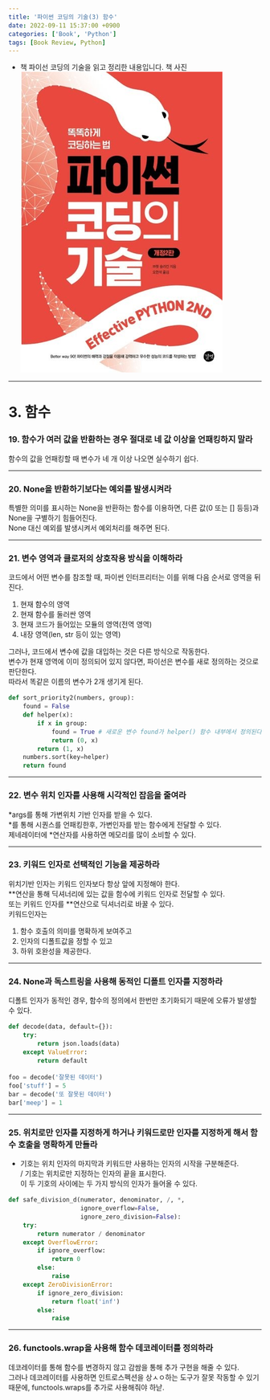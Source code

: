 ```yaml
---
title: '파이썬 코딩의 기술(3) 함수'
date: 2022-09-11 15:37:00 +0900
categories: ['Book', 'Python']
tags: [Book Review, Python]
---
```


- 책 파이선 코딩의 기술을 읽고 정리한 내용입니다.
책 사진
![책 사진](../assets/img/book_cover.jpg)

---

# 3. 함수
### 19. 함수가 여러 값을 반환하는 경우 절대로 네 값 이상을 언패킹하지 말라
함수의 값을 언패킹할 때 변수가 네 개 이상 나오면 실수하기 쉽다.

---

### 20. None을 반환하기보다는 예외를 발생시켜라
특별한 의미를 표시하는 None을 반환하는 함수를 이용하면, 다른 값(0 또는 [] 등등)과 None을 구별하기 힘들어진다.  
None 대신 예외를 발생시켜서 예외처리를 해주면 된다.

---

### 21. 변수 영역과 클로저의 상호작용 방식을 이해하라
코드에서 어떤 변수를 참조할 때, 파이썬 인터프리터는 이를 위해 다음 순서로 영역을 뒤진다.
1. 현재 함수의 영역
2. 현재 함수를 둘러싼 영역
3. 현재 코드가 들어있는 모듈의 영역(전역 영역)
4. 내장 영역(len, str 등이 있는 영역)



그러나, 코드에서 변수에 값을 대입하는 것은 다른 방식으로 작동한다.  
변수가 현재 영역에 이미 정의되어 있지 않다면, 파이선은 변수를 새로 정의하는 것으로 판단한다.  
따라서 똑같은 이름의 변수가 2개 생기게 된다.

```py
def sort_priority2(numbers, group):
    found = False
    def helper(x):
        if x in group:
            found = True # 새로운 변수 found가 helper() 함수 내부에서 정의된다.
            return (0, x)
        return (1, x)
    numbers.sort(key=helper)
    return found
```

---

### 22. 변수 위치 인자를 사용해 시각적인 잡음을 줄여라
*args를 통해 가변위치 기반 인자를 받을 수 있다.  
*를 통해 시퀀스를 언패킹한후, 가변인자를 받는 함수에게 전달할 수 있다.  
제네레이터에 *연산자를 사용하면 메모리를 많이 소비할 수 있다.

---

### 23. 키워드 인자로 선택적인 기능을 제공하라
위치기반 인자는 키워드 인자보다 항상 앞에 지정해야 한다.  
**연산을 통해 딕셔너리에 있는 값을 함수에 키워드 인자로 전달할 수 있다.  
또는 키워드 인자를 **연산으로 딕셔너리로 바꿀 수 있다.  
키워드인자는
1. 함수 호출의 의미를 명확하게 보여주고
2. 인자의 디폴트값을 정할 수 있고
3. 하위 호완성을 제공한다.

---

### 24. None과 독스트링을 사용해 동적인 디폴트 인자를 지정하라
디폴트 인자가 동적인 경우, 함수의 정의에서 한번만 초기화되기 때문에 오류가 발생할 수 있다.
```py
def decode(data, default={}):
    try:
        return json.loads(data)
    except ValueError:
        return default

foo = decode('잘못된 데이터')
foo['stuff'] = 5
bar = decode('또 잘못된 데이터')
bar['meep'] = 1
```

---

### 25. 위치로만 인자를 지정하게 하거나 키워드로만 인자를 지정하게 해서 함수 호출을 명확하게 만들라
* 기호는 위치 인자의 마지막과 키워드만 사용하는 인자의 시작을 구분해준다.  
/ 기호는 위치로만 지정하는 인자의 끝을 표시한다.  
이 두 기호의 사이에는 두 가지 방식의 인자가 들어올 수 있다.
```py
def safe_division_d(numerator, denominator, /, *,
                    ignore_overflow=False,
                    ignore_zero_division=False):
    try:
        return numerator / denominator
    except OverflowError:
        if ignore_overflow:
            return 0
        else:
            raise
    except ZeroDivisionError:
        if ignore_zero_division:
            return float('inf')
        else:
            raise
```

---

### 26. functools.wrap을 사용해 함수 데코레이터를 정의하라
데코레이터를 통해 함수를 변경하지 않고 감쌈을 통해 추가 구현을 해줄 수 있다.  
그러나 데코레이터를 사용하면 인트로스펙션을 상ㅅㅇ하는 도구가 잘못 작동할 수 있기때문에, functools.wraps를 추가로 사용해줘야 하낟.



